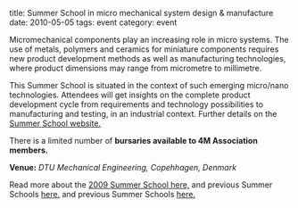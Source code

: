 title: Summer School in micro mechanical system design & manufacture
date: 2010-05-05 
tags: event
category: event

Micromechanical components play an increasing role in micro systems. The use of metals, polymers and ceramics for miniature components requires new product development methods as well as manufacturing technologies, where product dimensions may range from micrometre to millimetre.
<!--break-->
This Summer School is situated in the context of such emerging micro/nano technologies. Attendees will get insights on the complete product development cycle from requirements and technology possibilities to manufacturing and testing, in an industrial context. Further details on the [Summer School website.](https://conferences.dtu.dk/conferenceDisplay.py?confId=45)  
  
There is a limited number of **bursaries available to 4M Association members.**  

**Venue:**   *DTU Mechanical Engineering, Copehhagen, Denmark*  
  
Read more about the [2009 Summer School here,](/4m-association/content/4M-Summer-School-2009.html) and previous Summer Schools [here.](/event/4M-Summer-School/4M-Summer-School-2009.html) and previous Summer Schools [here.](/event/4M-Summer-School.html)